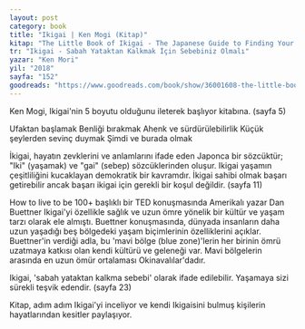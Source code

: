 ```yaml
---
layout: post
category: book
title: "Ikigai | Ken Mogi (Kitap)"
kitap: "The Little Book of Ikigai - The Japanese Guide to Finding Your Purpose in Life"
tr: "Ikigai - Sabah Yataktan Kalkmak İçin Sebebiniz Olmalı"
yazar: "Ken Mori"
yil: "2018"
sayfa: "152"
goodreads: "https://www.goodreads.com/book/show/36001608-the-little-book-of-ikigai"
---
```


Ken Mogi, Ikigai'nin 5 boyutu olduğunu ileterek başlıyor kitabına. (sayfa 5)

Ufaktan başlamak
Benliği bırakmak
Ahenk ve sürdürülebilirlik
Küçük şeylerden sevinç duymak
Şimdi ve burada olmak

İkigai, hayatın zevklerini ve anlamlarını ifade eden Japonca bir sözcüktür; "Iki" (yaşamak) ve "gai" (sebep) sözcüklerinden oluşur. Ikigai yaşamın çeşitliliğini kucaklayan demokratik bir kavramdır. İkigai sahibi olmak başarı getirebilir ancak başarı ikigai için gerekli bir koşul değildir. (sayfa 11)

How to live to be 100+ başlıklı bir TED konuşmasında Amerikalı yazar Dan Buettner Ikigai'yi özellikle sağlık ve uzun ömre yönelik bir kültür ve yaşam tarzı olarak ele almıştı. Buettner konuşmasında, dünyada insanların daha uzun yaşadığı beş bölgedeki yaşam biçimlerinin özelliklerini açıklar. Buettner'in verdiği adla, bu 'mavi bölge (blue zone)'lerin her birinin ömrü uzatmaya katkısı olan kendi kültürü ve geleneği var. Mavi bölgelerin arasında en uzun ömür ortalaması Okinavalılar'dadır.

Ikigai, 'sabah yataktan kalkma sebebi' olarak ifade edilebilir. Yaşamaya sizi sürekli teşvik edendir. (sayfa 23)

Kitap, adım adım Ikigai'yi inceliyor ve kendi Ikigaisini bulmuş kişilerin hayatlarından kesitler paylaşıyor.
